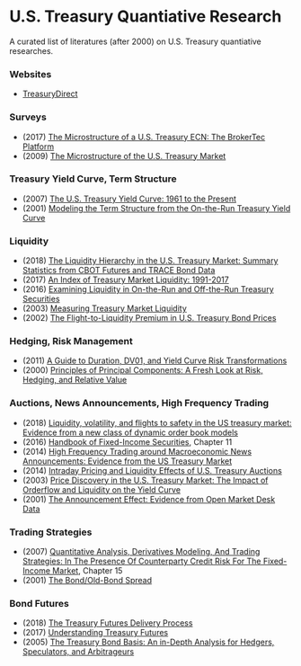 # U.S. Treasury Quantiative Research

A curated list of literatures (after 2000) on U.S. Treasury quantiative researches.


### Websites
* [TreasuryDirect](https://www.treasurydirect.gov/)


### Surveys
* (2017) [The Microstructure of a U.S. Treasury ECN: The BrokerTec Platform](https://www.newyorkfed.org/medialibrary/media/research/staff_reports/sr381.pdf)
* (2009) [The Microstructure of the U.S. Treasury Market](https://papers.ssrn.com/sol3/papers.cfm?abstract_id=1070226)


### Treasury Yield Curve, Term Structure
* (2007) [The U.S. Treasury Yield Curve: 1961 to the Present](https://www.federalreserve.gov/pubs/feds/2006/200628/200628pap.pdf)
* (2001) [Modeling the Term Structure from the On-the-Run Treasury Yield Curve
](https://papers.ssrn.com/sol3/papers.cfm?abstract_id=291340)


### Liquidity
* (2018) [The Liquidity Hierarchy in the U.S. Treasury Market: Summary Statistics from CBOT Futures and TRACE Bond Data](https://www.cftc.gov/sites/default/files/2018-11/Liquidity%20Hierarchy%20in%20Tsy%20Mkt%20v4_ada.pdf)
* (2017) [An Index of Treasury Market Liquidity: 1991-2017](https://www.newyorkfed.org/medialibrary/media/research/staff_reports/sr827.pdf) 
* (2016) [Examining Liquidity in On-the-Run and Off-the-Run Treasury Securities](https://www.treasury.gov/connect/blog/Pages/Examining-Liquidity-in-On-the-Run-and-Off-the-Run-Treasury-Securities.aspx)
* (2003) [Measuring Treasury Market Liquidity](https://www.newyorkfed.org/medialibrary/media/research/epr/03v09n3/0309flempdf.pdf)
* (2002) [The Flight-to-Liquidity Premium in U.S. Treasury Bond Prices](https://www.nber.org/papers/w9312.pdf)


### Hedging, Risk Management
* (2011) [A Guide to Duration, DV01, and Yield Curve Risk Transformations](http://www.closemountain.com/papers/risktransform1.pdf)
* (2000) [Principles of Principal Components: A Fresh Look at Risk, Hedging, and Relative Value](http://quantlabs.net/academy/download/free_quant_instituitional_books_/[Salomon%20Smith%20Barney]%20Principles%20of%20Principal%20Components%20-%20A%20Fresh%20Look%20at%20Risk,%20Hedging%20and%20Relative%20Value.pdf)


### Auctions, News Announcements, High Frequency Trading
* (2018) [Liquidity, volatility, and flights to safety in the US treasury market: Evidence from a new class of dynamic order book models](https://www.econstor.eu/bitstream/10419/93594/1/733627927.pdf)
* (2016) [Handbook of Fixed-Income Securities](https://www.amazon.com/Fixed-Income-Securities-Handbooks-Engineering-Econometrics-ebook/dp/B01DEWCS3W/ref=sr_1_1?dchild=1&keywords=handbook+of+fixed+income+pietro&qid=1586713734&s=books&sr=1-1), Chapter 11
* (2014) [High Frequency Trading around Macroeconomic News Announcements: Evidence from the US Treasury Market](https://www.bankofcanada.ca/wp-content/uploads/2014/12/wp2014-56.pdf)
* (2014) [Intraday Pricing and Liquidity Effects of U.S. Treasury Auctions](http://apps.olin.wustl.edu/Conf/CFAR-FTG/Files/pdf/2017/110.pdf)
* (2003) [Price Discovery in the U.S. Treasury Market: The Impact of Orderflow and Liquidity on the Yield Curve](https://www.nber.org/papers/w9529.pdf)
* (2001) [The Announcement Effect: Evidence from Open Market Desk Data](https://core.ac.uk/download/pdf/6792938.pdf)


### Trading Strategies
* (2007) [Quantitative Analysis, Derivatives Modeling, And Trading Strategies: In The Presence Of Counterparty Credit Risk For The Fixed-Income Market](https://www.amazon.com/Quantitative-Analysis-Derivatives-Modeling-Strategies/dp/9813203226/ref=sr_1_1?dchild=1&keywords=quantiative+analysis+derivative+modeling+and+trading&qid=1586714088&s=books&sr=1-1-spell), Chapter 15
* (2001) [The Bond/Old-Bond Spread](https://www.sciencedirect.com/science/article/abs/pii/S0304405X02002076)


### Bond Futures
* (2018) [The Treasury Futures Delivery Process](https://www.cmegroup.com/trading/interest-rates/files/us-treasury-futures-delivery-process.pdf)
* (2017) [Understanding Treasury Futures](https://www.cmegroup.com/education/files/understanding-treasury-futures.pdf)
* (2005) [The Treasury Bond Basis: An in-Depth Analysis for Hedgers, Speculators, and Arbitrageurs](https://www.amazon.com/Treasury-Bond-Basis-Depth-Arbitrageurs/dp/0071456104/ref=sr_1_1?dchild=1&keywords=The+Treasury+Bond+Basis&qid=1586712562&s=books&sr=1-1)